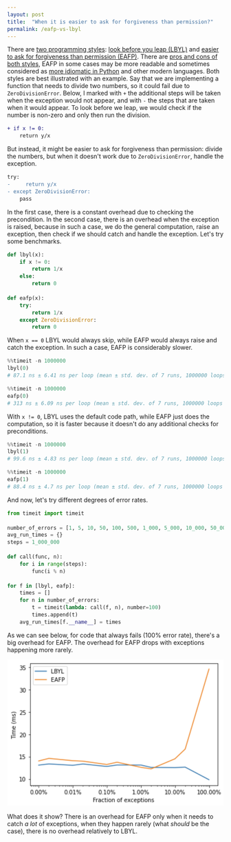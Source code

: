 ```yaml
---
layout: post
title:  "When it is easier to ask for forgiveness than permission?"
permalink: /eafp-vs-lbyl
---
```


There are [two programming styles][stackoverflow]: [look before you leap (LBYL)][lbyl] and [easier to ask for
forgiveness than permission (EAFP)][eafp]. There are [pros and cons of both styles][comparison], EAFP in some
cases may be more readable and sometimes considered as [more idiomatic in Python][idiomatic-python] and other
modern languages. Both styles are best illustrated with an example. Say that we are implementing a function that
needs to divide two numbers, so it could fail due to `ZeroDivisionError`. Below, I marked with `+` the additional
steps will be taken when the exception would not appear, and with `-` the steps that are taken when it would
appear. To look before we leap, we would check if the number is non-zero and only then run the division.

```diff
+ if x != 0:
    return y/x
```

But instead, it might be easier to ask for forgiveness than permission: divide the numbers, but when it doesn't work
due to `ZeroDivisionError`, handle the exception.

```diff
try:
-     return y/x
- except ZeroDivisionError:
    pass
```

In the first case, there is a constant overhead due to checking the precondition. In the second case, there is
an overhead when the exception is raised, because in such a case, we do the general computation, raise an exception,
then check if we should catch and handle the exception. Let's try some benchmarks.


```python
def lbyl(x):
    if x != 0:
        return 1/x
    else:
        return 0

def eafp(x):
    try:
        return 1/x
    except ZeroDivisionError:
        return 0
```

When `x == 0` LBYL would always skip, while EAFP would always raise and catch the exception. In such a case,
EAFP is considerably slower.

```python
%%timeit -n 1000000
lbyl(0)
# 87.1 ns ± 6.41 ns per loop (mean ± std. dev. of 7 runs, 1000000 loops each)
```

```python
%%timeit -n 1000000
eafp(0)
# 313 ns ± 6.09 ns per loop (mean ± std. dev. of 7 runs, 1000000 loops each)
```

With `x != 0`, LBYL uses the default code path, while EAFP just does the computation, so it is faster because
it doesn't do any additional checks for preconditions.

```python
%%timeit -n 1000000
lbyl(1)
# 99.6 ns ± 4.83 ns per loop (mean ± std. dev. of 7 runs, 1000000 loops each)
```

```python
%%timeit -n 1000000
eafp(1)
# 88.4 ns ± 4.7 ns per loop (mean ± std. dev. of 7 runs, 1000000 loops each)
```

And now, let's try different degrees of error rates.

```python
from timeit import timeit

number_of_errors = [1, 5, 10, 50, 100, 500, 1_000, 5_000, 10_000, 50_000, 100_000]
avg_run_times = {}
steps = 1_000_000

def call(func, n):
    for i in range(steps):
        func(i % n)

for f in [lbyl, eafp]:
    times = []
    for n in number_of_errors:
        t = timeit(lambda: call(f, n), number=100)
        times.append(t)
    avg_run_times[f.__name__] = times
```

As we can see below, for code that always fails (100% error rate), there's a big overhead for EAFP. 
The overhead for EAFP drops with exceptions happening more rarely.

![For error rate 100% EAFP has avr runtime of ~35ms, at 10% it drops to ~17ms, and with <=1% it goes below 15ms. For LBYL the error rate if fairly flat around ~14ms.](../images/eapf-vs-lbyl.png)

What does it show? There is an overhead for EAFP only when it needs to catch *a lot* of exceptions,
when they happen rarely (what *should* be the case), there is no overhead relatively to LBYL.


 [lbyl]: https://docs.python.org/3.9/glossary.html#term-lbyl
 [eafp]: https://docs.python.org/3.9/glossary.html#term-eafp
 [stackoverflow]: https://stackoverflow.com/questions/12265451/ask-forgiveness-not-permission-explain
 [idiomatic-python]: https://devblogs.microsoft.com/python/idiomatic-python-eafp-versus-lbyl/
 [comparison]: https://mathspp.com/blog/pydonts/eafp-and-lbyl-coding-styles
